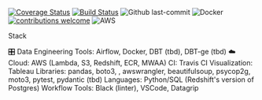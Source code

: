 [![Coverage Status](https://coveralls.io/repos/github/chamley/UFC/badge.svg?branch=main)](https://coveralls.io/github/chamley/UFC?branch=main)
[![Build Status](https://app.travis-ci.com/chamley/UFC.svg?branch=main)](https://app.travis-ci.com/chamley/UFC)
![Github last-commit](https://img.shields.io/github/last-commit/chamley/UFC)
![Docker](https://img.shields.io/badge/docker-%230db7ed.svg?style=for-the-badge&logo=docker&logoColor=white)
[![contributions welcome](https://img.shields.io/badge/contributions-welcome-brightgreen.svg?style=flat)](https://github.com/chamley/UFC/issues)
![AWS](https://img.shields.io/badge/AWS-%23FF9900.svg?style=for-the-badge&logo=amazon-aws&logoColor=white)

Stack

🎛 Data Engineering Tools: Airflow,  Docker, DBT (tbd), DBT-ge (tbd)
☁️ Cloud: AWS (Lambda, S3, Redshift, ECR, MWAA)
CI: Travis CI
Visualization: Tableau
Libraries: pandas, boto3, , awswrangler, beautifulsoup, psycop2g, moto3, pytest, pydantic (tbd)
Languages: Python/SQL (Redshift's version of Postgres)
Workflow Tools: Black (linter), VSCode, Datagrip

